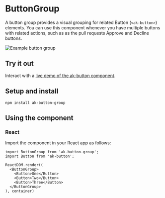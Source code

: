 # ButtonGroup

A button group provides a visual grouping for related Button (`<ak-button>`) elements. You can use this component whenever you have multiple buttons with related actions, such as as the pull requests Approve and Decline buttons.

![Example button group](https://bytebucket.org/atlassian/atlaskit/raw/@BITBUCKET_COMMIT@/packages/ak-button-group/docs/button_group.png)

## Try it out

Interact with a [live demo of the ak-button component](https://aui-cdn.atlassian.com/atlaskit/stories/ak-button-group/@VERSION@/).

## Setup and install

```
npm install ak-button-group
```

## Using the component

### React

Import the component in your React app as follows:

```
import ButtonGroup from 'ak-button-group';
import Button from 'ak-button';

ReactDOM.render((
  <ButtonGroup>
    <Button>One</Button>
    <Button>Two</Button>
    <Button>Three</Button>
  </ButtonGroup>
), container)
```
